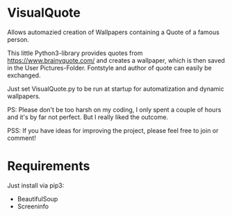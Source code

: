 # VisualQuote

Allows automazied creation of Wallpapers containing a Quote of a famous person.

This little Python3-library provides quotes from https://www.brainyquote.com/ and creates a wallpaper, which is then saved in the User Pictures-Folder. Fontstyle and author of quote can easily be exchanged.

Just set VisualQuote.py to be run at startup for automatization and dynamic wallpapers.

PS: Please don't be too harsh on my coding, I only spent a couple of hours and it's by far not perfect. But I really liked the outcome.

PSS: If you have ideas for improving the project, please feel free to join or comment!

# Requirements
Just install via pip3:
- BeautifulSoup
- Screeninfo



